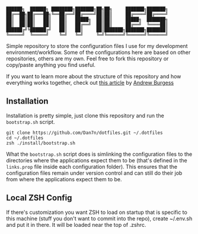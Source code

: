 ```
██████╗  ██████╗ ████████╗███████╗██╗██╗     ███████╗███████╗
██╔══██╗██╔═══██╗╚══██╔══╝██╔════╝██║██║     ██╔════╝██╔════╝
██║  ██║██║   ██║   ██║   █████╗  ██║██║     █████╗  ███████╗
██║  ██║██║   ██║   ██║   ██╔══╝  ██║██║     ██╔══╝  ╚════██║
██████╔╝╚██████╔╝   ██║   ██║     ██║███████╗███████╗███████║
╚═════╝  ╚═════╝    ╚═╝   ╚═╝     ╚═╝╚══════╝╚══════╝╚══════╝
```

Simple repository to store the configuration files I use for my development environment/workflow.
Some of the configurations here are based on other repositories, others are my own. Feel free to fork this repository or copy/paste anything you find useful.

If you want to learn more about the structure of this repository and how everything works together, check out [this article](https://shaky.sh/simple-dotfiles/) by [Andrew Burgess](https://www.youtube.com/@andrew-burgess)

## Installation

Installation is pretty simple, just clone this repository and run the `bootstrap.sh` script.

```shell
git clone https://github.com/Dan7n/dotfiles.git ~/.dotfiles
cd ~/.dotfiles
zsh ./install/bootstrap.sh
```

What the `bootstrap.sh` script does is simlinking the configuration files to the directories where the applications expect them to be (that's defined in the `links.prop` file inside each configuration folder). This ensures that the configuration files remain under version control and can still do their job from where the applications expect them to be.

## Local ZSH Config

If there's customization you want ZSH to load on startup that is specific to this machine (stuff you don't want to commit into the repo), create ~/.env.sh and put it in there. It will be loaded near the top of .zshrc.
